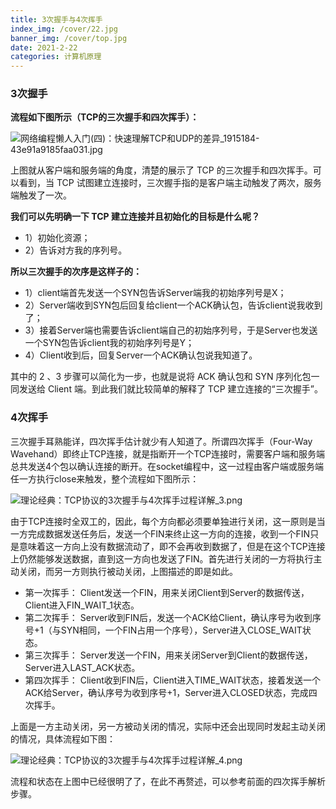 ```yaml
---
title: 3次握手与4次挥手
index_img: /cover/22.jpg
banner_img: /cover/top.jpg
date: 2021-2-22
categories: 计算机原理
---
```


### 3次握手

**流程如下图所示（TCP的三次握手和四次挥手）：**

![网络编程懒人入门(四)：快速理解TCP和UDP的差异_1915184-43e91a9185faa031.jpg](http://www.52im.net/data/attachment/forum/201710/27/110528h9iiyaqrryaijdgi.jpg)



上图就从客户端和服务端的角度，清楚的展示了 TCP 的三次握手和四次挥手。可以看到，当 TCP 试图建立连接时，三次握手指的是客户端主动触发了两次，服务端触发了一次。

**我们可以先明确一下 TCP 建立连接并且初始化的目标是什么呢？**

- 1）初始化资源；
- 2）告诉对方我的序列号。

**所以三次握手的次序是这样子的：**

- 1）client端首先发送一个SYN包告诉Server端我的初始序列号是X；
- 2）Server端收到SYN包后回复给client一个ACK确认包，告诉client说我收到了；
- 3）接着Server端也需要告诉client端自己的初始序列号，于是Server也发送一个SYN包告诉client我的初始序列号是Y；
- 4）Client收到后，回复Server一个ACK确认包说我知道了。

其中的 2 、3 步骤可以简化为一步，也就是说将 ACK 确认包和 SYN 序列化包一同发送给 Client 端。到此我们就比较简单的解释了 TCP 建立连接的“三次握手”。

### 4次挥手

三次握手耳熟能详，四次挥手估计就少有人知道了。所谓四次挥手（Four-Way Wavehand）即终止TCP连接，就是指断开一个TCP连接时，需要客户端和服务端总共发送4个包以确认连接的断开。在socket编程中，这一过程由客户端或服务端任一方执行close来触发，整个流程如下图所示：



![理论经典：TCP协议的3次握手与4次挥手过程详解_3.png](http://www.52im.net/data/attachment/forum/201604/26/142520px6qkzx886895jn8.png)



由于TCP连接时全双工的，因此，每个方向都必须要单独进行关闭，这一原则是当一方完成数据发送任务后，发送一个FIN来终止这一方向的连接，收到一个FIN只是意味着这一方向上没有数据流动了，即不会再收到数据了，但是在这个TCP连接上仍然能够发送数据，直到这一方向也发送了FIN。首先进行关闭的一方将执行主动关闭，而另一方则执行被动关闭，上图描述的即是如此。



- 第一次挥手：
  Client发送一个FIN，用来关闭Client到Server的数据传送，Client进入FIN_WAIT_1状态。
- 第二次挥手：
  Server收到FIN后，发送一个ACK给Client，确认序号为收到序号+1（与SYN相同，一个FIN占用一个序号），Server进入CLOSE_WAIT状态。
- 第三次挥手：
  Server发送一个FIN，用来关闭Server到Client的数据传送，Server进入LAST_ACK状态。
- 第四次挥手：
  Client收到FIN后，Client进入TIME_WAIT状态，接着发送一个ACK给Server，确认序号为收到序号+1，Server进入CLOSED状态，完成四次挥手。


上面是一方主动关闭，另一方被动关闭的情况，实际中还会出现同时发起主动关闭的情况，具体流程如下图：



![理论经典：TCP协议的3次握手与4次挥手过程详解_4.png](http://www.52im.net/data/attachment/forum/201604/26/142103g2950o52j929hni9.png)



流程和状态在上图中已经很明了了，在此不再赘述，可以参考前面的四次挥手解析步骤。